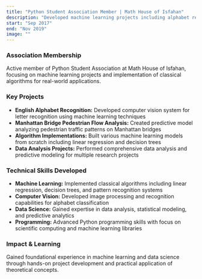 ```yaml
---
title: "Python Student Association Member | Math House of Isfahan"
description: "Developed machine learning projects including alphabet recognition and pedestrian flow prediction"
start: "Sep 2017"
end: "Nov 2019"
image: ""
---
```


### Association Membership
Active member of Python Student Association at Math House of Isfahan, focusing on machine learning projects and implementation of classical algorithms for real-world applications.

### Key Projects
- **English Alphabet Recognition:** Developed computer vision system for letter recognition using machine learning techniques
- **Manhattan Bridge Pedestrian Flow Analysis:** Created predictive model analyzing pedestrian traffic patterns on Manhattan bridges
- **Algorithm Implementations:** Built various machine learning models from scratch including linear regression and decision trees
- **Data Analysis Projects:** Performed comprehensive data analysis and predictive modeling for multiple research projects

### Technical Skills Developed
- **Machine Learning:** Implemented classical algorithms including linear regression, decision trees, and pattern recognition systems
- **Computer Vision:** Developed image processing and recognition capabilities for alphabet classification
- **Data Science:** Gained expertise in data analysis, statistical modeling, and predictive analytics
- **Programming:** Advanced Python programming skills with focus on scientific computing and machine learning libraries

### Impact & Learning
Gained foundational experience in machine learning and data science through hands-on project development and practical application of theoretical concepts.

